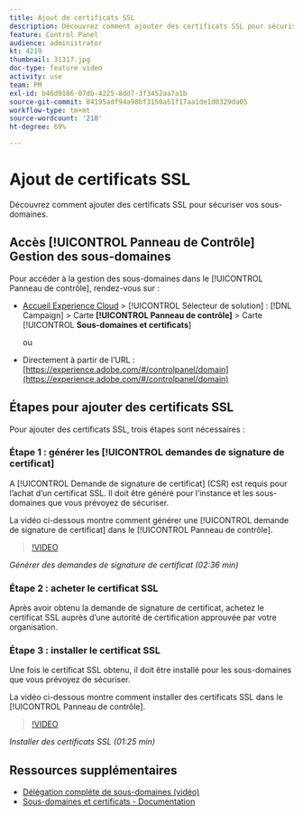 ```yaml
---
title: Ajout de certificats SSL
description: Découvrez comment ajouter des certificats SSL pour sécuriser vos sous-domaines.
feature: Control Panel
audience: administrator
kt: 4219
thumbnail: 31317.jpg
doc-type: feature video
activity: use
team: PM
exl-id: b46d9186-07db-4225-8dd7-3f3452aa7a1b
source-git-commit: 84195adf94a98bf3150a51f17aa1de1d0329da05
workflow-type: tm+mt
source-wordcount: '210'
ht-degree: 69%

---
```


# Ajout de certificats SSL

Découvrez comment ajouter des certificats SSL pour sécuriser vos sous-domaines.

## Accès [!UICONTROL Panneau de Contrôle] Gestion des sous-domaines

Pour accéder à la gestion des sous-domaines dans le [!UICONTROL Panneau de contrôle], rendez-vous sur :

* [Accueil Experience Cloud](https://experience.adobe.com/#/home) > [!UICONTROL Sélecteur de solution] : [!DNL Campaign] > Carte **[!UICONTROL Panneau de contrôle]** > Carte [!UICONTROL **Sous-domaines et certificats**]

   ou
* Directement à partir de l’URL : [https://experience.adobe.com/#/controlpanel/domain](https://experience.adobe.com/#/controlpanel/domain)

## Étapes pour ajouter des certificats SSL

Pour ajouter des certificats SSL, trois étapes sont nécessaires :

### Étape 1 : générer les [!UICONTROL demandes de signature de certificat]

A [!UICONTROL Demande de signature de certificat] (CSR) est requis pour l’achat d’un certificat SSL. Il doit être généré pour l’instance et les sous-domaines que vous prévoyez de sécuriser.

La vidéo ci-dessous montre comment générer une [!UICONTROL demande de signature de certificat] dans le [!UICONTROL Panneau de contrôle].

>[!VIDEO](https://video.tv.adobe.com/v/31317?quality=12)

*Générer des demandes de signature de certificat (02:36 min)*

### Étape 2 : acheter le certificat SSL

Après avoir obtenu la demande de signature de certificat, achetez le certificat SSL auprès d’une autorité de certification approuvée par votre organisation.

### Étape 3 : installer le certificat SSL

Une fois le certificat SSL obtenu, il doit être installé pour les sous-domaines que vous prévoyez de sécuriser.

La vidéo ci-dessous montre comment installer des certificats SSL dans le [!UICONTROL Panneau de contrôle].

>[!VIDEO](https://video.tv.adobe.com/v/31166?quality=12)

*Installer des certificats SSL (01:25 min)*

## Ressources supplémentaires

* [Délégation complète de sous-domaines (vidéo)](./subdomain-delegation.md)
* [Sous-domaines et certificats - Documentation](https://experienceleague.adobe.com/docs/control-panel/using/subdomains-and-certificates/renewing-subdomain-certificate.html?lang=en)
